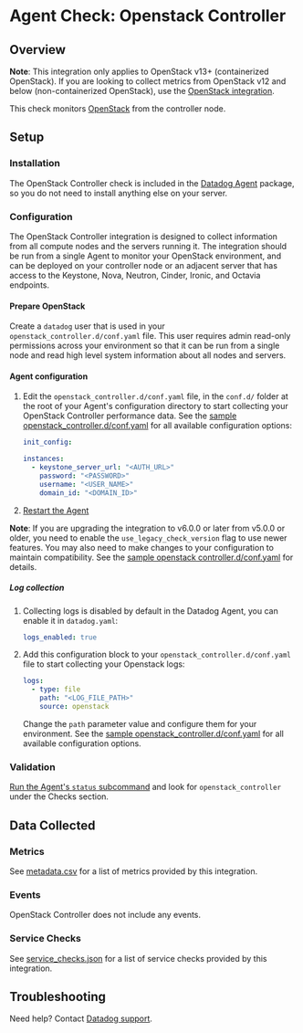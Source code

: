 # Agent Check: Openstack Controller

## Overview

**Note**: This integration only applies to OpenStack v13+ (containerized OpenStack). If you are looking to collect metrics from OpenStack v12 and below (non-containerized OpenStack), use the [OpenStack integration][1].

This check monitors [OpenStack][2] from the controller node.

## Setup

### Installation

The OpenStack Controller check is included in the [Datadog Agent][3] package, so you do not need to install anything else on your server.

### Configuration

The OpenStack Controller integration is designed to collect information from all compute nodes and the servers running it. The integration should be run from a single Agent to monitor your OpenStack environment, and can be deployed on your controller node or an adjacent server that has access to the Keystone, Nova, Neutron, Cinder, Ironic, and Octavia endpoints.

#### Prepare OpenStack

Create a `datadog` user that is used in your `openstack_controller.d/conf.yaml` file. This user requires admin read-only permissions across your environment so that it can be run from a single node and read high level system information about all nodes and servers.

#### Agent configuration

1. Edit the `openstack_controller.d/conf.yaml` file, in the `conf.d/` folder at the root of your Agent's configuration directory to start collecting your OpenStack Controller performance data. See the [sample openstack_controller.d/conf.yaml][4] for all available configuration options:

   ```yaml
   init_config:

   instances:
     - keystone_server_url: "<AUTH_URL>"
       password: "<PASSWORD>"
       username: "<USER_NAME>"
       domain_id: "<DOMAIN_ID>"
   ```

2. [Restart the Agent][5]

**Note**: If you are upgrading the integration to v6.0.0 or later from v5.0.0 or older, you need to enable the `use_legacy_check_version` flag to use newer features. You may also need to make changes to your configuration to maintain compatibility. See the [sample openstack controller.d/conf.yaml][4] for details.  

##### Log collection

1. Collecting logs is disabled by default in the Datadog Agent, you can enable it in `datadog.yaml`:

   ```yaml
   logs_enabled: true
   ```

2. Add this configuration block to your `openstack_controller.d/conf.yaml` file to start collecting your Openstack logs:

   ```yaml
   logs:
     - type: file
       path: "<LOG_FILE_PATH>"
       source: openstack
   ```

    Change the `path` parameter value and configure them for your environment. See the [sample openstack_controller.d/conf.yaml][4] for all available configuration options.
   

### Validation

[Run the Agent's `status` subcommand][6] and look for `openstack_controller` under the Checks section.

## Data Collected

### Metrics

See [metadata.csv][7] for a list of metrics provided by this integration.

### Events

OpenStack Controller does not include any events.

### Service Checks

See [service_checks.json][8] for a list of service checks provided by this integration.

## Troubleshooting

Need help? Contact [Datadog support][9].


[1]: https://docs.datadoghq.com/integrations/openstack/
[2]: https://www.openstack.org
[3]: https://app.datadoghq.com/account/settings/agent/latest
[4]: https://github.com/DataDog/integrations-core/blob/master/openstack_controller/datadog_checks/openstack_controller/data/conf.yaml.example
[5]: https://docs.datadoghq.com/agent/guide/agent-commands/#start-stop-and-restart-the-agent
[6]: https://docs.datadoghq.com/agent/guide/agent-commands/#agent-status-and-information
[7]: https://github.com/DataDog/integrations-core/blob/master/openstack_controller/metadata.csv
[8]: https://github.com/DataDog/integrations-core/blob/master/openstack_controller/assets/service_checks.json
[9]: https://docs.datadoghq.com/help/
